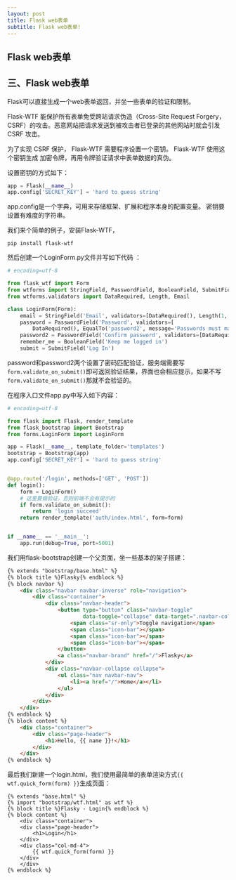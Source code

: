 ```yaml
---
layout: post
title: Flask web表单
subtitle: Flask web表单!
---
```


## Flask web表单



## 三、Flask web表单



Flask可以直接生成一个web表单返回，并坐一些表单的验证和限制。

Flask-WTF 能保护所有表单免受跨站请求伪造（Cross-Site Request Forgery， CSRF）的攻击。恶意网站把请求发送到被攻击者已登录的其他网站时就会引发 CSRF 攻击。  

为了实现 CSRF 保护， Flask-WTF 需要程序设置一个密钥。 Flask-WTF 使用这个密钥生成 加密令牌，再用令牌验证请求中表单数据的真伪。  

设置密钥的方式如下：

```python
app = Flask(__name__)
app.config['SECRET_KEY'] = 'hard to guess string'
```

app.config是一个字典，可用来存储框架、扩展和程序本身的配置变量。  密钥要设置有难度的字符串。



我们来个简单的例子，安装Flask-WTF，

```
pip install flask-wtf
```

然后创建一个LoginForm.py文件并写如下代码 ：

```python
# encoding=utf-8

from flask_wtf import Form
from wtforms import StringField, PasswordField, BooleanField, SubmitField
from wtforms.validators import DataRequired, Length, Email

class LoginForm(Form):
    email = StringField('Email', validators=[DataRequired(), Length(1, 64),Email()])
    password = PasswordField('Password', validators=[
        DataRequired(), EqualTo('password2', message='Passwords must match.')])
    password2 = PasswordField('Confirm password', validators=[DataRequired()])
    remember_me = BooleanField('Keep me logged in')
    submit = SubmitField('Log In')
```
password和password2两个设置了密码匹配验证，服务端需要写`form.validate_on_submit()`即可返回验证结果，界面也会相应提示，如果不写`form.validate_on_submit()`那就不会验证的。

在程序入口文件app.py中写入如下内容：

```python
# encoding=utf-8

from flask import Flask, render_template
from flask_bootstrap import Bootstrap
from forms.LoginForm import LoginForm

app = Flask(__name__, template_folder='templates')
bootstrap = Bootstrap(app)
app.config['SECRET_KEY'] = 'hard to guess string'


@app.route('/login', methods=['GET', 'POST'])
def login():
    form = LoginForm()
    # 这里要做验证，否则前端不会有提示的
    if form.validate_on_submit():
        return 'login succeed'
    return render_template('auth/index.html', form=form)


if __name__ == '__main__':
    app.run(debug=True, port=5001)

```



我们用flask-bootstrap创建一个父页面，坐一些基本的架子搭建：
<!-- {% raw %} -->
```html
{% extends "bootstrap/base.html" %}
{% block title %}Flasky{% endblock %}
{% block navbar %}
    <div class="navbar navbar-inverse" role="navigation">
        <div class="container">
            <div class="navbar-header">
                <button type="button" class="navbar-toggle"
                        data-toggle="collapse" data-target=".navbar-collapse">
                    <span class="sr-only">Toggle navigation</span>
                    <span class="icon-bar"></span>
                    <span class="icon-bar"></span>
                    <span class="icon-bar"></span>
                </button>
                <a class="navbar-brand" href="/">Flasky</a>
            </div>
            <div class="navbar-collapse collapse">
                <ul class="nav navbar-nav">
                    <li><a href="/">Home</a></li>
                </ul>
            </div>
        </div>
    </div>
{% endblock %}
{% block content %}
    <div class="container">
        <div class="page-header">
            <h1>Hello, {{ name }}!</h1>
        </div>
    </div>
{% endblock %}

```
<!-- {% endraw %} -->
<!-- {% raw %} -->
最后我们新建一个login.html，我们使用最简单的表单渲染方式`{{ wtf.quick_form(form) }}`生成页面：
<!-- {% endraw %} -->
<!-- {% raw %} -->

```
{% extends "base.html" %}
{% import "bootstrap/wtf.html" as wtf %}
{% block title %}Flasky - Login{% endblock %}
{% block content %}
    <div class="container">
    <div class="page-header">
        <h1>Login</h1>
    </div>
    <div class="col-md-4">
        {{ wtf.quick_form(form) }}
    </div>
    </div>
{% endblock %}
```
<!-- {% endraw %} -->
